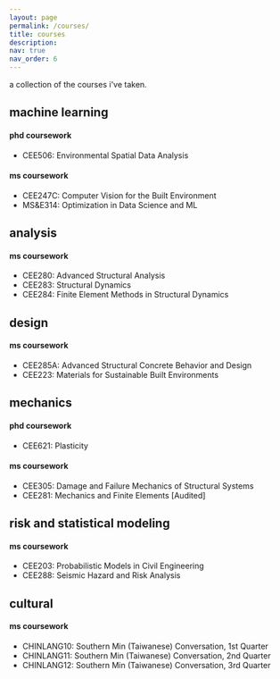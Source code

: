 ```yaml
---
layout: page
permalink: /courses/
title: courses
description: 
nav: true
nav_order: 6
---
```


a collection of the courses i've taken. 

<h2>machine learning</h2>
<h4> phd coursework </h4>
<ul>
  <li>CEE506: Environmental Spatial Data Analysis </li>
</ul>

<h4> ms coursework </h4>
<ul>
  <li>CEE247C: Computer Vision for the Built Environment </li>
  <li>MS&E314: Optimization in Data Science and ML</li>
</ul>

<h2>analysis</h2>
<h4> ms coursework </h4>
<ul>
  <li>CEE280: Advanced Structural Analysis </li>
  <li>CEE283: Structural Dynamics	</li>
  <li>CEE284: Finite Element Methods in Structural Dynamics	</li>
</ul>

<h2>design</h2>
<h4> ms coursework </h4>
<ul>
  <li>CEE285A: Advanced Structural Concrete Behavior and Design </li>
  <li>CEE223: Materials for Sustainable Built Environments </li>
</ul>

<h2>mechanics</h2>
<h4> phd coursework </h4>
<ul>
  <li>CEE621: Plasticity </li>
</ul>

<h4> ms coursework </h4>
<ul>
  <li>CEE305: Damage and Failure Mechanics of Structural Systems </li>
  <li>CEE281: Mechanics and Finite Elements	[Audited] </li>
</ul>

<h2>risk and statistical modeling</h2>
<h4> ms coursework </h4>
<ul>
  <li>CEE203: Probabilistic Models in Civil Engineering	</li>
  <li>CEE288: Seismic Hazard and Risk Analysis </li>
</ul>

<h2>cultural</h2>
<h4> ms coursework </h4>
<ul>
  <li>CHINLANG10: Southern Min (Taiwanese) Conversation, 1st Quarter	</li>
  <li>CHINLANG11: Southern Min (Taiwanese) Conversation, 2nd Quarter </li>
  <li>CHINLANG12: Southern Min (Taiwanese) Conversation, 3rd Quarter </li>
</ul>
